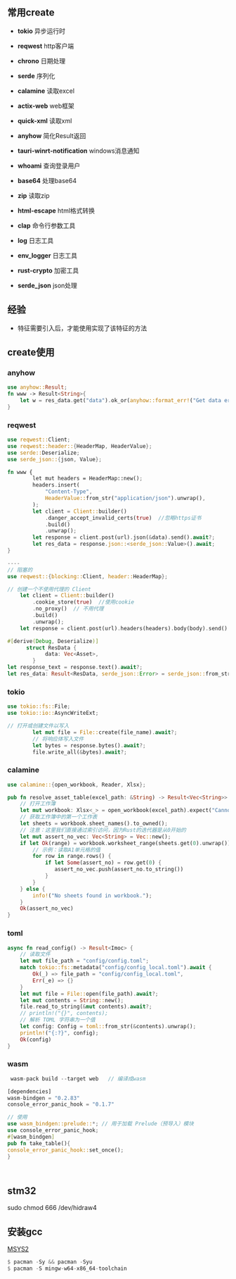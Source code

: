 ## 常用create &#x20;

*   **tokio** 异步运行时

*   **reqwest**  http客户端

*   **chrono** 日期处理

*   **serde** 序列化

*   **calamine** 读取excel

*   **actix-web** web框架

*   **quick-xml**  读取xml

*   **anyhow** 简化Result返回

*   **tauri-winrt-notification**  windows消息通知

*   **whoami** 查询登录用户

*   **base64** 处理base64

*   **zip** 读取zip

*   **html-escape** html格式转换

*   **clap** 命令行参数工具

*   **log** 日志工具

*   **env\_logger** 日志工具

*   **rust-crypto** 加密工具

*   **serde\_json** json处理

## 经验

*   特征需要引入后，才能使用实现了该特征的方法

## create使用

### anyhow

```rust
use anyhow::Result;
fn www -> Result<String>{
	let w = res_data.get("data").ok_or(anyhow::format_err!("Get data error"))?
}
```

### reqwest

```rust
use reqwest::Client;
use reqwest::header::{HeaderMap, HeaderValue};
use serde::Deserialize;
use serde_json::{json, Value};

fn www {
		let mut headers = HeaderMap::new();
        headers.insert(
            "Content-Type",
            HeaderValue::from_str("application/json").unwrap(),
        );
		let client = Client::builder()
            .danger_accept_invalid_certs(true)  //忽略https证书
            .build()
            .unwrap();
		let response = client.post(url).json(&data).send().await?;
        let res_data = response.json::<serde_json::Value>().await;
}

----
// 阻塞的
use reqwest::{blocking::Client, header::HeaderMap};

// 创建一个不使用代理的 Client
    let client = Client::builder()
        .cookie_store(true)  //使用cookie
        .no_proxy()  // 不用代理
        .build()
        .unwrap();
    let response = client.post(url).headers(headers).body(body).send().unwrap();

#[derive(Debug, Deserialize)]
      struct ResData {
            data: Vec<Asset>,
        }
let response_text = response.text().await?;
let res_data: Result<ResData, serde_json::Error> = serde_json::from_str(&response_text);
```

### tokio

```rust
use tokio::fs::File;
use tokio::io::AsyncWriteExt;        

// 打开或创建文件以写入
        let mut file = File::create(file_name).await?;
        // 将响应体写入文件
        let bytes = response.bytes().await?;
        file.write_all(&bytes).await?;
```

### calamine

```rust
use calamine::{open_workbook, Reader, Xlsx};

pub fn resolve_asset_table(excel_path: &String) -> Result<Vec<String>> {
    // 打开工作簿
    let mut workbook: Xlsx<_> = open_workbook(excel_path).expect("Cannot open file");
    // 获取工作簿中的第一个工作表
    let sheets = workbook.sheet_names().to_owned();
    // 注意：这里我们直接通过索引访问，因为Rust的迭代器是从0开始的
    let mut assert_no_vec: Vec<String> = Vec::new();
    if let Ok(range) = workbook.worksheet_range(sheets.get(0).unwrap()) {
        // 示例：读取A1单元格的值
        for row in range.rows() {
            if let Some(assert_no) = row.get(0) {
               assert_no_vec.push(assert_no.to_string())
            }
        }
    } else {
        info!("No sheets found in workbook.");
    }
    Ok(assert_no_vec)
}
```

### toml

```rust
async fn read_config() -> Result<Imoc> {
    // 读取文件
    let mut file_path = "config/config.toml";
    match tokio::fs::metadata("config/config_local.toml").await {
        Ok(_) => file_path = "config/config_local.toml",
        Err(_e) => {}
    }
    let mut file = File::open(file_path).await?;
    let mut contents = String::new();
    file.read_to_string(&mut contents).await?;
    // println!("{}", contents);
    // 解析 TOML 字符串为一个值
    let config: Config = toml::from_str(&contents).unwrap();
    println!("{:?}", config);
    Ok(config)
}
```

### wasm

```rust
 wasm-pack build --target web   // 编译成wasm

[dependencies]
wasm-bindgen = "0.2.83"
console_error_panic_hook = "0.1.7"

// 使用
use wasm_bindgen::prelude::*; // 用于加载 Prelude（预导入）模块
use console_error_panic_hook;
#[wasm_bindgen]
pub fn take_table(){
console_error_panic_hook::set_once();
}




```


## stm32 
sudo chmod 666 /dev/hidraw4

## 安装gcc

[MSYS2](https://www.msys2.org/)

```rust
$ pacman -Sy && pacman -Syu
$ pacman -S mingw-w64-x86_64-toolchain
```
